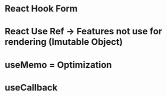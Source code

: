 # React Hook Form
# React Use Ref -> Features not use for rendering (Imutable Object)

# useMemo = Optimization
# useCallback
